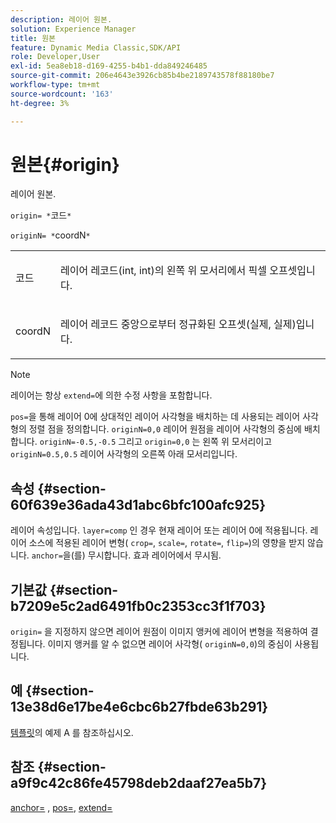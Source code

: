 ```yaml
---
description: 레이어 원본.
solution: Experience Manager
title: 원본
feature: Dynamic Media Classic,SDK/API
role: Developer,User
exl-id: 5ea8eb18-d169-4255-b4b1-dda849246485
source-git-commit: 206e4643e3926cb85b4be2189743578f88180be7
workflow-type: tm+mt
source-wordcount: '163'
ht-degree: 3%

---
```


# 원본{#origin}

레이어 원본.

`origin= *`코드`*`

`originN= *`coordN`*`

<table id="simpletable_A270FD92B1E841FE81F5AB300351FE01"> 
 <tr class="strow"> 
  <td class="stentry"> <p><span class="varname"> 코드</span> </p></td> 
  <td class="stentry"> <p>레이어 레코드(int, int)의 왼쪽 위 모서리에서 픽셀 오프셋입니다. </p></td> 
 </tr> 
 <tr class="strow"> 
  <td class="stentry"> <p><span class="varname"> coordN</span> </p></td> 
  <td class="stentry"> <p>레이어 레코드 중앙으로부터 정규화된 오프셋(실제, 실제)입니다. </p></td> 
 </tr> 
</table>

>[!NOTE]
>
>레이어는 항상 `extend=`에 의한 수정 사항을 포함합니다.

`pos=`을 통해 레이어 0에 상대적인 레이어 사각형을 배치하는 데 사용되는 레이어 사각형의 정렬 점을 정의합니다. `originN=0,0` 레이어 원점을 레이어 사각형의 중심에 배치합니다. `originN=-0.5,-0.5` 그리고  `origin=0,0` 는 왼쪽 위 모서리이고  `originN=0.5,0.5` 레이어 사각형의 오른쪽 아래 모서리입니다.

## 속성 {#section-60f639e36ada43d1abc6bfc100afc925}

레이어 속성입니다. `layer=comp` 인 경우 현재 레이어 또는 레이어 0에 적용됩니다. 레이어 소스에 적용된 레이어 변형( `crop=`, `scale=`, `rotate=`, `flip=`)의 영향을 받지 않습니다. `anchor=`을(를) 무시합니다. 효과 레이어에서 무시됨.

## 기본값 {#section-b7209e5c2ad6491fb0c2353cc3f1f703}

`origin=` 을 지정하지 않으면 레이어 원점이 이미지 앵커에 레이어 변형을 적용하여 결정됩니다. 이미지 앵커를 알 수 없으면 레이어 사각형( `originN=0,0`)의 중심이 사용됩니다.

## 예 {#section-13e38d6e17be4e6cbc6b27fbde63b291}

[템플릿](../../../../../is-api/http-ref/image-serving-api-ref/c-http-protocol-reference/c-templates/c-templates.md#concept-3cd2d2adae0e41b2979b9640244d4d3e)의 예제 A 를 참조하십시오.

## 참조 {#section-a9f9c42c86fe45798deb2daaf27ea5b7}

[anchor=](../../../../../is-api/http-ref/image-serving-api-ref/c-http-protocol-reference/c-command-reference/r-anchor.md#reference-6661e548ab284b82828d8d94c8ddeb7c) ,  [pos=](../../../../../is-api/http-ref/image-serving-api-ref/c-http-protocol-reference/c-command-reference/r-pos.md#reference-65de948f4b404f1182b22119ca332143),  [extend=](../../../../../is-api/http-ref/image-serving-api-ref/c-http-protocol-reference/c-command-reference/r-extend.md#reference-7e9156beb285459d830e2d56782a74ac)
